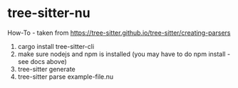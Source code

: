 # tree-sitter-nu

How-To - taken from https://tree-sitter.github.io/tree-sitter/creating-parsers

1. cargo install tree-sitter-cli
2. make sure nodejs and npm is installed (you may have to do npm install - see docs above)
3. tree-sitter generate 
4. tree-sitter parse example-file.nu
